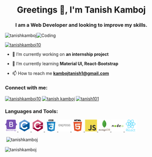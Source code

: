 <h1 align="center">Greetings 👋, I'm Tanish Kamboj</h1>
<h3 align="center">I am a Web Developer and looking to improve my skills.</h3>
<img align="right" alt="Coding" width="400" src="https://img.wattpad.com/8dbbaebb0a5aecd9290d1daf95f918b8ab0c27ce/68747470733a2f2f73332e616d617a6f6e6177732e636f6d2f776174747061642d6d656469612d736572766963652f53746f7279496d6167652f30533638535151394d64676d71413d3d2d35342e3136336434616363616230376161653738303531353133383039382e676966">

<p align="left"> <img src="https://komarev.com/ghpvc/?username=tanishkamboj&label=Profile%20views&color=0e75b6&style=flat" alt="tanishkamboj" /> </p>

<p align="left"> <a href="https://twitter.com/tanishkamboj10" target="blank"><img src="https://img.shields.io/twitter/follow/tanishkamboj10?logo=twitter&style=for-the-badge" alt="tanishkamboj10" /></a> </p>

- 🔭 I’m currently working on **an internship project**

- 🌱 I’m currently learning **Material UI, React-Bootstrap**

- 📫 How to reach me **kambojtanish1@gmail.com**

<h3 align="left">Connect with me:</h3>
<p align="left">
<a href="https://twitter.com/tanishkamboj10" target="blank"><img align="center" src="https://raw.githubusercontent.com/rahuldkjain/github-profile-readme-generator/master/src/images/icons/Social/twitter.svg" alt="tanishkamboj10" height="30" width="40" /></a>
<a href="https://linkedin.com/in/tanish kamboj" target="blank"><img align="center" src="https://raw.githubusercontent.com/rahuldkjain/github-profile-readme-generator/master/src/images/icons/Social/linked-in-alt.svg" alt="tanish kamboj" height="30" width="40" /></a>
<a href="https://codesandbox.com/tanish101" target="blank"><img align="center" src="https://raw.githubusercontent.com/rahuldkjain/github-profile-readme-generator/master/src/images/icons/Social/codesandbox.svg" alt="tanish101" height="30" width="40" /></a>
</p>

<h3 align="left">Languages and Tools:</h3>
<p align="left"> <a href="https://getbootstrap.com" target="_blank" rel="noreferrer"> <img src="https://raw.githubusercontent.com/devicons/devicon/master/icons/bootstrap/bootstrap-plain-wordmark.svg" alt="bootstrap" width="40" height="40"/> </a> <a href="https://www.cprogramming.com/" target="_blank" rel="noreferrer"> <img src="https://raw.githubusercontent.com/devicons/devicon/master/icons/c/c-original.svg" alt="c" width="40" height="40"/> </a> <a href="https://www.w3schools.com/cpp/" target="_blank" rel="noreferrer"> <img src="https://raw.githubusercontent.com/devicons/devicon/master/icons/cplusplus/cplusplus-original.svg" alt="cplusplus" width="40" height="40"/> </a> <a href="https://www.w3schools.com/css/" target="_blank" rel="noreferrer"> <img src="https://raw.githubusercontent.com/devicons/devicon/master/icons/css3/css3-original-wordmark.svg" alt="css3" width="40" height="40"/> </a> <a href="https://expressjs.com" target="_blank" rel="noreferrer"> <img src="https://raw.githubusercontent.com/devicons/devicon/master/icons/express/express-original-wordmark.svg" alt="express" width="40" height="40"/> </a> <a href="https://www.w3.org/html/" target="_blank" rel="noreferrer"> <img src="https://raw.githubusercontent.com/devicons/devicon/master/icons/html5/html5-original-wordmark.svg" alt="html5" width="40" height="40"/> </a> <a href="https://developer.mozilla.org/en-US/docs/Web/JavaScript" target="_blank" rel="noreferrer"> <img src="https://raw.githubusercontent.com/devicons/devicon/master/icons/javascript/javascript-original.svg" alt="javascript" width="40" height="40"/> </a> <a href="https://www.mongodb.com/" target="_blank" rel="noreferrer"> <img src="https://raw.githubusercontent.com/devicons/devicon/master/icons/mongodb/mongodb-original-wordmark.svg" alt="mongodb" width="40" height="40"/> </a> <a href="https://nodejs.org" target="_blank" rel="noreferrer"> <img src="https://raw.githubusercontent.com/devicons/devicon/master/icons/nodejs/nodejs-original-wordmark.svg" alt="nodejs" width="40" height="40"/> </a> <a href="https://reactjs.org/" target="_blank" rel="noreferrer"> <img src="https://raw.githubusercontent.com/devicons/devicon/master/icons/react/react-original-wordmark.svg" alt="react" width="40" height="40"/> </a> </p>


<p>&nbsp;<img align="center" src="https://github-readme-stats.vercel.app/api?username=tanishkamboj&show_icons=true&locale=en" alt="tanishkamboj" /></p>

<p><img align="center" src="https://github-readme-streak-stats.herokuapp.com/?user=tanishkamboj&" alt="tanishkamboj" /></p>
